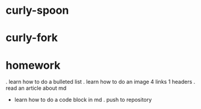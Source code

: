 # curly-spoon
# curly-fork
# homework
. learn how to do a bulleted list
. learn how to do an image
4 links
1 headers
. read an article about md
* learn how to do a code block in md
. push to repository
